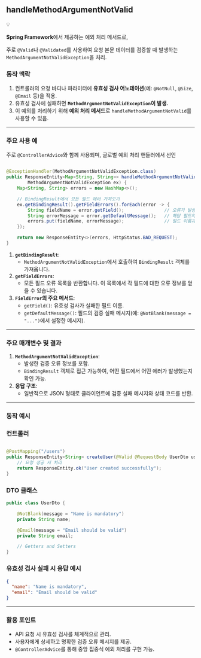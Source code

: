 ## handleMethodArgumentNotValid

<aside>
💡

**Spring Framework**에서 제공하는 예외 처리 메서드로,

주로 `@Valid`나 `@Validated`를 사용하여 요청 본문 데이터를 검증할 때 발생하는 `MethodArgumentNotValidException`을 처리.

</aside>

### 동작 맥락

1. 컨트롤러의 요청 바디나 파라미터에 **유효성 검사 어노테이션**(예: `@NotNull`, `@Size`, `@Email` 등)을 적용.
2. 유효성 검사에 실패하면 **`MethodArgumentNotValidException`이 발생.**
3. 이 예외를 처리하기 위해 **예외 처리 메서드**로 `handleMethodArgumentNotValid`를 사용할 수 있음.

---

### 주요 사용 예

주로 `@ControllerAdvice`와 함께 사용되며, 글로벌 예외 처리 핸들러에서 선언

```java

@ExceptionHandler(MethodArgumentNotValidException.class)
public ResponseEntity<Map<String, String>> handleMethodArgumentNotValid(
        MethodArgumentNotValidException ex) {
    Map<String, String> errors = new HashMap<>();

    // BindingResult에서 모든 필드 에러 가져오기
    ex.getBindingResult().getFieldErrors().forEach(error -> {
        String fieldName = error.getField();               // 오류가 발생한 필드 이름
        String errorMessage = error.getDefaultMessage();   // 해당 필드의 오류 메시지
        errors.put(fieldName, errorMessage);               // 필드 이름과 메시지를 Map에 추가
    });

    return new ResponseEntity<>(errors, HttpStatus.BAD_REQUEST);
}

```

1. **`getBindingResult`**:
    - `MethodArgumentNotValidException`에서 호출하여 `BindingResult` 객체를 가져옵니다.
2. **`getFieldErrors`**:
    - 모든 필드 오류 목록을 반환합니다. 이 목록에서 각 필드에 대한 오류 정보를 얻을 수 있습니다.
3. **`FieldError`의 주요 메서드**:
    - `getField()`: 유효성 검사가 실패한 필드 이름.
    - `getDefaultMessage()`: 필드의 검증 실패 메시지(예: `@NotBlank(message = "...")`에서 설정한 메시지).

---

### 주요 매개변수 및 결과

1. **`MethodArgumentNotValidException`**:
    - 발생한 검증 오류 정보를 포함.
    - `BindingResult` 객체로 접근 가능하여, 어떤 필드에서 어떤 에러가 발생했는지 확인 가능.
2. **응답 구조**:
    - 일반적으로 JSON 형태로 클라이언트에 검증 실패 메시지와 상태 코드를 반환.

---

### 동작 예시

### 컨트롤러

```java

@PostMapping("/users")
public ResponseEntity<String> createUser(@Valid @RequestBody UserDto userDto) {
    // 요청 성공 시 처리
    return ResponseEntity.ok("User created successfully");
}

```

### DTO 클래스

```java
public class UserDto {

    @NotBlank(message = "Name is mandatory")
    private String name;

    @Email(message = "Email should be valid")
    private String email;

    // Getters and Setters
}

```

### 유효성 검사 실패 시 응답 예시

```json
{
  "name": "Name is mandatory",
  "email": "Email should be valid"
}

```

---

### 활용 포인트

- API 요청 시 유효성 검사를 체계적으로 관리.
- 사용자에게 상세하고 명확한 검증 오류 메시지를 제공.
- `@ControllerAdvice`를 통해 중앙 집중식 예외 처리를 구현 가능.
